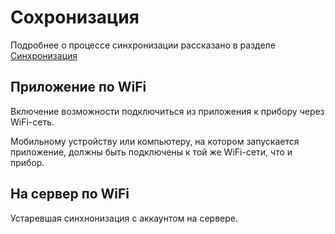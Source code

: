 # Сохронизация

Подробнее о процессе синхронизации рассказано в разделе [Синхронизация](08.syncronization.md#Синхронизация)

## Приложение по WiFi

Включение возможности подключиться из приложения к прибору через WiFi-сеть.

Мобильному устройству или компьютеру, на котором запускается приложение, должны быть подключены
к той же WiFi-сети, что и прибор.

## На сервер по WiFi

Устаревшая синхнонизация с аккаунтом на сервере.
